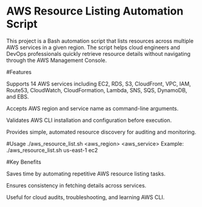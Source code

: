 
# AWS Resource Listing Automation Script

This project is a Bash automation script that lists resources across multiple AWS services in a given region. The script helps cloud engineers and DevOps professionals quickly retrieve resource details without navigating through the AWS Management Console.

#Features

Supports 14 AWS services including EC2, RDS, S3, CloudFront, VPC, IAM, Route53, CloudWatch, CloudFormation, Lambda, SNS, SQS, DynamoDB, and EBS.

Accepts AWS region and service name as command-line arguments.

Validates AWS CLI installation and configuration before execution.

Provides simple, automated resource discovery for auditing and monitoring.


#Usage
./aws_resource_list.sh <aws_region> <aws_service>
Example:
./aws_resource_list.sh us-east-1 ec2


#Key Benefits

Saves time by automating repetitive AWS resource listing tasks.

Ensures consistency in fetching details across services.

Useful for cloud audits, troubleshooting, and learning AWS CLI.
